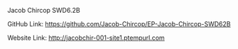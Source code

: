 Jacob Chircop SWD6.2B

GitHub Link: https://github.com/Jacob-Chircop/EP-Jacob-Chircop-SWD62B

Website Link: http://jacobchir-001-site1.ptempurl.com
